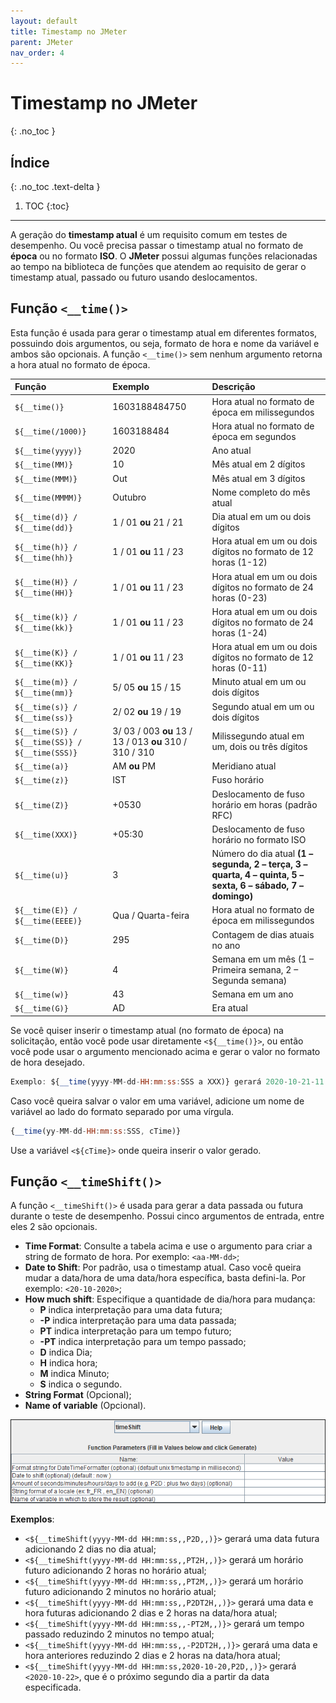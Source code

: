 ```yaml
---
layout: default
title: Timestamp no JMeter
parent: JMeter
nav_order: 4
---
```


# Timestamp no JMeter
{: .no_toc }

## Índice
{: .no_toc .text-delta }

1. TOC
{:toc}

---

A geração do **timestamp atual** é um requisito comum em testes de desempenho. Ou você precisa passar o timestamp atual no formato de **época** ou no formato **ISO**. O **JMeter** possui algumas funções relacionadas ao tempo na biblioteca de funções que atendem ao requisito de gerar o timestamp atual, passado ou futuro usando deslocamentos.

## Função `<__time()>`

Esta função é usada para gerar o timestamp atual em diferentes formatos, possuindo dois argumentos, ou seja, formato de hora e nome da variável e ambos são opcionais. A função `<__time()>` sem nenhum argumento retorna a hora atual no formato de época.

| Função | Exemplo | Descrição |
|:-------|:--------|:----------|
| `${__time()}` | 1603188484750 | Hora atual no formato de época em milissegundos |
| `${__time(/1000)}` | 1603188484 | Hora atual no formato de época em segundos |
| `${__time(yyyy)}` | 2020 | Ano atual |
| `${__time(MM)}` | 10 | Mês atual em 2 dígitos |
| `${__time(MMM)}` | Out | Mês atual em 3 dígitos |
| `${__time(MMMM)}` | Outubro | Nome completo do mês atual |
| `${__time(d)} / ${__time(dd)}` | 1 / 01 **ou** 21 / 21 | Dia atual em um ou dois dígitos |
| `${__time(h)} / ${__time(hh)}` | 1 / 01 **ou** 11 / 23 | Hora atual em um ou dois dígitos no formato de 12 horas (1-12) |
| `${__time(H)} / ${__time(HH)}` | 1 / 01 **ou** 11 / 23 | Hora atual em um ou dois dígitos no formato de 24 horas (0-23) |
| `${__time(k)} / ${__time(kk)}` | 1 / 01 **ou** 11 / 23 | Hora atual em um ou dois dígitos no formato de 24 horas (1-24) |
| `${__time(K)} / ${__time(KK)}` | 1 / 01 **ou** 11 / 23 | Hora atual em um ou dois dígitos no formato de 12 horas (0-11) |
| `${__time(m)} / ${__time(mm)}` | 5/ 05 **ou** 15 / 15 | Minuto atual em um ou dois dígitos |
| `${__time(s)} / ${__time(ss)}` | 2/ 02 **ou** 19 / 19 | Segundo atual em um ou dois dígitos |
| `${__time(S)} / ${__time(SS)} / ${__time(SSS)}` | 3/ 03 / 003 **ou** 13 / 13 / 013 **ou** 310 / 310 / 310 | Milissegundo atual em um, dois ou três dígitos |	
| `${__time(a)}` | AM **ou** PM | Meridiano atual |
| `${__time(z)}` | IST | Fuso horário |
| `${__time(Z)}` | +0530 | Deslocamento de fuso horário em horas (padrão RFC) |
| `${__time(XXX)}` | +05:30 | Deslocamento de fuso horário no formato ISO |
| `${__time(u)}` | 3 | Número do dia atual **(1 – segunda, 2 – terça, 3 – quarta, 4 – quinta, 5 – sexta, 6 – sábado, 7 – domingo)** |
| `${__time(E)} / ${__time(EEEE)}` | Qua / Quarta-feira | Hora atual no formato de época em milissegundos |
| `${__time(D)}` | 295 | Contagem de dias atuais no ano |
| `${__time(W)}` | 4 | Semana em um mês (1 – Primeira semana, 2 – Segunda semana) |
| `${__time(w)}` | 43 | Semana em um ano |
| `${__time(G)}` | AD | Era atual |

Se você quiser inserir o timestamp atual (no formato de época) na solicitação, então você pode usar diretamente `<${__time()}>`, ou então você pode usar o argumento mencionado acima e gerar o valor no formato de hora desejado.

```js
Exemplo: ${__time(yyyy-MM-dd-HH:mm:ss:SSS a XXX)} gerará 2020-10-21-11:16:38:966 AM +05:30
```

Caso você queira salvar o valor em uma variável, adicione um nome de variável ao lado do formato separado por uma vírgula.

```js
{__time(yy-MM-dd-HH:mm:ss:SSS, cTime)}	
```

Use a variável `<${cTime}>` onde queira inserir o valor gerado.

## Função `<__timeShift()>`

A função `<__timeShift()>` é usada para gerar a data passada ou futura durante o teste de desempenho. Possui cinco argumentos de entrada, entre eles 2 são opcionais.

- **Time Format**: Consulte a tabela acima e use o argumento para criar a string de formato de hora. Por exemplo: `<aa-MM-dd>`;
- **Date to Shift**: Por padrão, usa o timestamp atual. Caso você queira mudar a data/hora de uma data/hora específica, basta defini-la. Por exemplo: `<20-10-2020>`;
- **How much shift**: Especifique a quantidade de dia/hora para mudança:
   - **P** indica interpretação para uma data futura;
   - **-P** indica interpretação para uma data passada;
   - **PT** indica interpretação para um tempo futuro;
   - **-PT** indica interpretação para um tempo passado;
   - **D** indica Dia;
   - **H** indica hora;
   - **M** indica Minuto;
   - **S** indica o segundo.
- **String Format** (Opcional);
- **Name of variable** (Opcional).

![](https://github.com/rafaelvie/faqperformance/blob/main/img/timestamp.png?raw=true)

**Exemplos**:
   - `<${__timeShift(yyyy-MM-dd HH:mm:ss,,P2D,,)}>` gerará uma data futura adicionando 2 dias no dia atual;
   - `<${__timeShift(yyyy-MM-dd HH:mm:ss,,PT2H,,)}>` gerará um horário futuro adicionando 2 horas no horário atual;
   - `<${__timeShift(yyyy-MM-dd HH:mm:ss,,PT2M,,)}>` gerará um horário futuro adicionando 2 minutos no horário atual;
   - `<${__timeShift(yyyy-MM-dd HH:mm:ss,,P2DT2H,,)}>` gerará uma data e hora futuras adicionando 2 dias e 2 horas na data/hora atual;
   - `<${__timeShift(yyyy-MM-dd HH:mm:ss,,-PT2M,,)}>` gerará um tempo passado reduzindo 2 minutos no tempo atual;
   - `<${__timeShift(yyyy-MM-dd HH:mm:ss,,-P2DT2H,,)}>` gerará uma data e hora anteriores reduzindo 2 dias e 2 horas na data/hora atual;
   - `<${__timeShift(yyyy-MM-dd HH:mm:ss,2020-10-20,P2D,,)}>` gerará `<2020-10-22>`, que é o próximo segundo dia a partir da data especificada.
